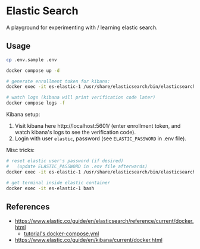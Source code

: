 # Elastic Search
A playground for experimenting with / learning elastic search.


## Usage
````bash
cp .env.sample .env

docker compose up -d

# generate enrollment token for kibana:
docker exec -it es-elastic-1 /usr/share/elasticsearch/bin/elasticsearch-create-enrollment-token -s kibana

# watch logs (kibana will print verification code later)
docker compose logs -f
````


Kibana setup:
1. Visit kibana here http://localhost:5601/ (enter enrollment token, and watch kibana's logs to see the verification code).
2. Login with user `elastic`, password (see `ELASTIC_PASSWORD` in .env file).

Misc tricks:
````bash
# reset elastic user's password (if desired)
#   (update ELASTIC_PASSWORD in .env file afterwards)
docker exec -it es-elastic-1 /usr/share/elasticsearch/bin/elasticsearch-reset-password -u elastic

# get terminal inside elastic container
docker exec -it es-elastic-1 bash
````

## References
* https://www.elastic.co/guide/en/elasticsearch/reference/current/docker.html
  * [tutorial's docker-compose.yml](https://github.com/elastic/elasticsearch/blob/8.12/docs/reference/setup/install/docker/docker-compose.yml)
* https://www.elastic.co/guide/en/kibana/current/docker.html